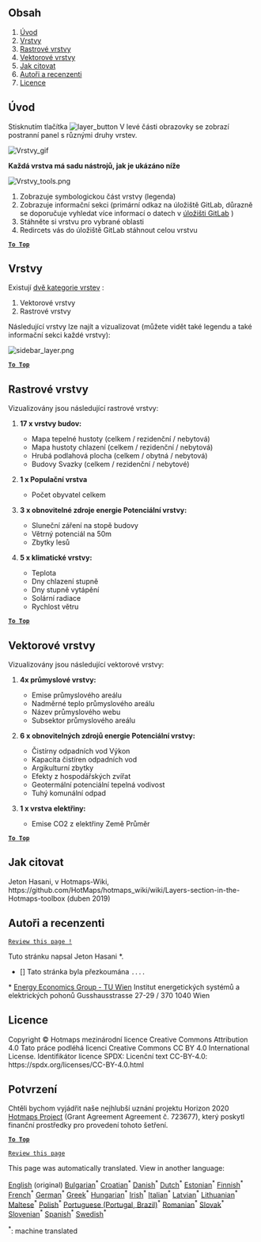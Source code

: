 <h2> Obsah </h2><ol><li> <a href="#Introduction">Úvod</a> </li><li> <a href="#Layers">Vrstvy</a> </li><li> <a href="#Raster-Layers">Rastrové vrstvy</a> </li><li> <a href="#Vector-Layers">Vektorové vrstvy</a> </li><li> <a href="#How-to-cite">Jak citovat</a> </li><li> <a href="#Authors-and-reviewers">Autoři a recenzenti</a> </li><li> <a href="#License">Licence</a> </li></ol><h2> Úvod </h2><p> Stisknutím tlačítka <img alt="layer_button" src="https://github.com/HotMaps/hotmaps_wiki/blob/master/Images/general_tool_functionalities_and_structure/layers_button.PNG"/> V levé části obrazovky se zobrazí postranní panel s různými druhy vrstev. </p><p><img alt="Vrstvy_gif" src="https://github.com/HotMaps/hotmaps_wiki/blob/master/Images/general_tool_functionalities_and_structure/layers.gif"/></p><p> <strong>Každá vrstva má sadu nástrojů, jak je ukázáno níže</strong> </p><p><img alt="Vrstvy_tools.png" src="https://github.com/HotMaps/hotmaps_wiki/blob/master/Images/general_tool_functionalities_and_structure/layers_tools.png"/></p><ol><li> Zobrazuje symbologickou část vrstvy (legenda) </li><li> Zobrazuje informační sekci (primární odkaz na úložiště GitLab, důrazně se doporučuje vyhledat více informací o datech v <a href="https://gitlab.com/hotmaps">úložišti GitLab</a> ) </li><li> Stáhněte si vrstvu pro vybrané oblasti </li><li> Redircets vás do úložiště GitLab stáhnout celou vrstvu </li></ol><p><ins> <code><strong><a href="#table-of-contents">To Top</a></strong></code> </ins> </p><h2> Vrstvy </h2><p> Existují <a href="https://www.gislounge.com/geodatabases-explored-vector-and-raster-data">dvě kategorie vrstev</a> : </p><ol><li> Vektorové vrstvy </li><li> Rastrové vrstvy </li></ol><p> Následující vrstvy lze najít a vizualizovat (můžete vidět také legendu a také informační sekci každé vrstvy): </p><p><img alt="sidebar_layer.png" src="https://github.com/HotMaps/hotmaps_wiki/blob/master/Images/general_tool_functionalities_and_structure/all_layers.png"/></p><p><ins> <code><strong><a href="#table-of-contents">To Top</a></strong></code> </ins> </p><h2> Rastrové vrstvy </h2><p> Vizualizovány jsou následující rastrové vrstvy: </p><ol><li><p> <strong>17 x vrstvy budov:</strong> </p><ul><li> Mapa tepelné hustoty (celkem / rezidenční / nebytová) </li><li> Mapa hustoty chlazení (celkem / rezidenční / nebytová) </li><li> Hrubá podlahová plocha (celkem / obytná / nebytová) </li><li> Budovy Svazky (celkem / rezidenční / nebytové) </li></ul></li><li><p> <strong>1 x Populační vrstva</strong> </p><ul><li> Počet obyvatel celkem </li></ul></li><li><p> <strong>3 x obnovitelné zdroje energie Potenciální vrstvy:</strong> </p><ul><li> Sluneční záření na stopě budovy </li><li> Větrný potenciál na 50m </li><li> Zbytky lesů </li></ul></li><li><p> <strong>5 x klimatické vrstvy:</strong> </p><ul><li> Teplota </li><li> Dny chlazení stupně </li><li> Dny stupně vytápění </li><li> Solární radiace </li><li> Rychlost větru </li></ul></li></ol><p><ins> <code><strong><a href="#table-of-contents">To Top</a></strong></code> </ins> </p><h2> Vektorové vrstvy </h2><p> Vizualizovány jsou následující vektorové vrstvy: </p><ol><li><p> <strong>4x průmyslové vrstvy:</strong> </p><ul><li> Emise průmyslového areálu </li><li> Nadměrné teplo průmyslového areálu </li><li> Název průmyslového webu </li><li> Subsektor průmyslového areálu </li></ul></li><li><p> <strong>6 x obnovitelných zdrojů energie Potenciální vrstvy:</strong> </p><ul><li> Čistírny odpadních vod Výkon </li><li> Kapacita čistíren odpadních vod </li><li> Argikulturní zbytky </li><li> Efekty z hospodářských zvířat </li><li> Geotermální potenciální tepelná vodivost </li><li> Tuhý komunální odpad </li></ul></li><li><p> <strong>1 x vrstva elektřiny:</strong> </p><ul><li> Emise CO2 z elektřiny Země Průměr </li></ul></li></ol><p><ins> <code><strong><a href="#table-of-contents">To Top</a></strong></code> </ins> </p><h2> Jak citovat </h2><p> Jeton Hasani, v Hotmaps-Wiki, https://github.com/HotMaps/hotmaps_wiki/wiki/Layers-section-in-the-Hotmaps-toolbox (duben 2019) </p><h2> Autoři a recenzenti </h2><p> <code><a href="https://github.com/HotMaps/hotmaps_wiki/wiki/Layer-Section/_edit">Review this page !</a></code> </p> <p> Tuto stránku napsal Jeton Hasani *. </p><ul><li> [] Tato stránka byla přezkoumána <code>....</code> </li></ul><p> * <a href="https://eeg.tuwien.ac.at/">Energy Economics Group - TU Wien</a> Institut energetických systémů a elektrických pohonů Gusshausstrasse 27-29 / 370 1040 Wien </p><h2> Licence </h2><p> Copyright © Hotmaps mezinárodní licence Creative Commons Attribution 4.0 Tato práce podléhá licenci Creative Commons CC BY 4.0 International License. Identifikátor licence SPDX: Licenční text CC-BY-4.0: https://spdx.org/licenses/CC-BY-4.0.html </p><h2> Potvrzení </h2><p> Chtěli bychom vyjádřit naše nejhlubší uznání projektu Horizon 2020 <a href="https://www.hotmaps-project.eu">Hotmaps Project</a> (Grant Agreement Agreement č. 723677), který poskytl finanční prostředky pro provedení tohoto šetření. </p><p><ins> <code><strong><a href="#table-of-contents">To Top</a></strong></code> </ins> </p><p> <code><a href="https://github.com/HotMaps/hotmaps_wiki/wiki/Layer-Section/_edit">Review this page</a></code> </p>

This page was automatically translated. View in another language:

[English](en-Layers-section-in-the-Hotmaps-toolbox) (original) [Bulgarian](bg-Layers-section-in-the-Hotmaps-toolbox)<sup>\*</sup> [Croatian](hr-Layers-section-in-the-Hotmaps-toolbox)<sup>\*</sup>  [Danish](da-Layers-section-in-the-Hotmaps-toolbox)<sup>\*</sup> [Dutch](nl-Layers-section-in-the-Hotmaps-toolbox)<sup>\*</sup> [Estonian](et-Layers-section-in-the-Hotmaps-toolbox)<sup>\*</sup> [Finnish](fi-Layers-section-in-the-Hotmaps-toolbox)<sup>\*</sup> [French](fr-Layers-section-in-the-Hotmaps-toolbox)<sup>\*</sup> [German](de-Layers-section-in-the-Hotmaps-toolbox)<sup>\*</sup> [Greek](el-Layers-section-in-the-Hotmaps-toolbox)<sup>\*</sup> [Hungarian](hu-Layers-section-in-the-Hotmaps-toolbox)<sup>\*</sup> [Irish](ga-Layers-section-in-the-Hotmaps-toolbox)<sup>\*</sup> [Italian](it-Layers-section-in-the-Hotmaps-toolbox)<sup>\*</sup> [Latvian](lv-Layers-section-in-the-Hotmaps-toolbox)<sup>\*</sup> [Lithuanian](lt-Layers-section-in-the-Hotmaps-toolbox)<sup>\*</sup> [Maltese](mt-Layers-section-in-the-Hotmaps-toolbox)<sup>\*</sup> [Polish](pl-Layers-section-in-the-Hotmaps-toolbox)<sup>\*</sup> [Portuguese (Portugal, Brazil)](pt-Layers-section-in-the-Hotmaps-toolbox)<sup>\*</sup> [Romanian](ro-Layers-section-in-the-Hotmaps-toolbox)<sup>\*</sup> [Slovak](sk-Layers-section-in-the-Hotmaps-toolbox)<sup>\*</sup> [Slovenian](sl-Layers-section-in-the-Hotmaps-toolbox)<sup>\*</sup> [Spanish](es-Layers-section-in-the-Hotmaps-toolbox)<sup>\*</sup> [Swedish](sv-Layers-section-in-the-Hotmaps-toolbox)<sup>\*</sup> 

<sup>\*</sup>: machine translated
